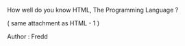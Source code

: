 How well do you know HTML, The Programming Language ?

( same attachment as HTML - 1 )

Author : Fredd
